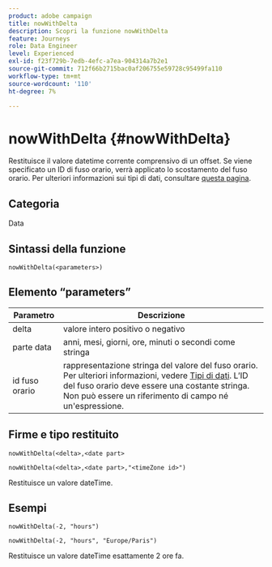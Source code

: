 ```yaml
---
product: adobe campaign
title: nowWithDelta
description: Scopri la funzione nowWithDelta
feature: Journeys
role: Data Engineer
level: Experienced
exl-id: f23f729b-7edb-4efc-a7ea-904314a7b2e1
source-git-commit: 712f66b2715bac0af206755e59728c95499fa110
workflow-type: tm+mt
source-wordcount: '110'
ht-degree: 7%

---
```


# nowWithDelta {#nowWithDelta}

Restituisce il valore datetime corrente comprensivo di un offset. Se viene specificato un ID di fuso orario, verrà applicato lo scostamento del fuso orario. Per ulteriori informazioni sui tipi di dati, consultare [questa pagina](../expression/data-types.md).

## Categoria

Data

## Sintassi della funzione

`nowWithDelta(<parameters>)`

## Elemento “parameters”

| Parametro | Descrizione |
|--- |--- |
| delta | valore intero positivo o negativo |
| parte data | anni, mesi, giorni, ore, minuti o secondi come stringa |
| id fuso orario | rappresentazione stringa del valore del fuso orario. Per ulteriori informazioni, vedere [Tipi di dati](../expression/data-types.md). L’ID del fuso orario deve essere una costante stringa. Non può essere un riferimento di campo né un&#39;espressione. |

## Firme e tipo restituito

`nowWithDelta(<delta>,<date part>`

`nowWithDelta(<delta>,<date part>,"<timeZone id>")`

Restituisce un valore dateTime.

## Esempi

`nowWithDelta(-2, "hours")`

`nowWithDelta(-2, "hours", "Europe/Paris")`

Restituisce un valore dateTime esattamente 2 ore fa.
